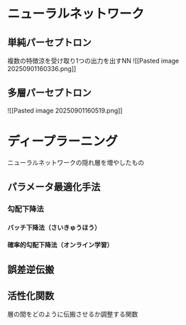 # ニューラルネットワーク
## 単純パーセプトロン
複数の特徴涼を受け取り1つの出力を出すNN
![[Pasted image 20250901160336.png]]
## 多層パーセプトロン
![[Pasted image 20250901160519.png]]
# ディープラーニング
ニューラルネットワークの隠れ層を増やしたもの
## パラメータ最適化手法
### 勾配下降法
#### バッチ下降法（さいきゅうほう）
#### 確率的勾配下降法（オンライン学習）

## 
## 誤差逆伝搬

## 活性化関数
層の間をどのように伝搬させるか調整する関数
### 



